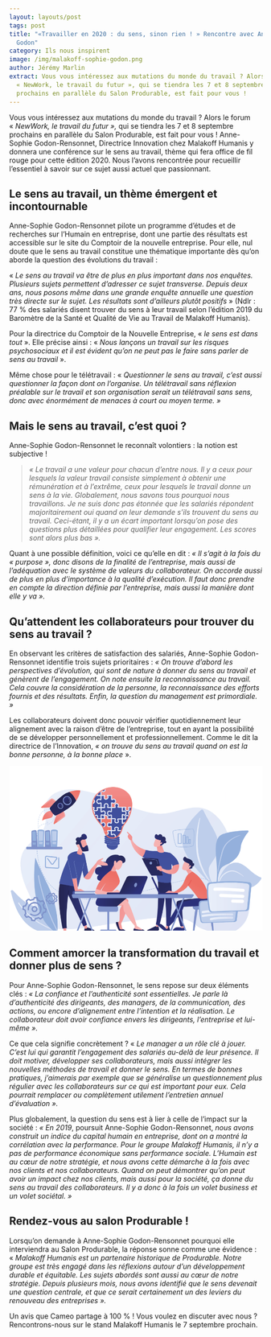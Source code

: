 ```yaml
---
layout: layouts/post
tags: post
title: "«Travailler en 2020 : du sens, sinon rien ! » Rencontre avec Anne-Sophie
  Godon"
category: Ils nous inspirent
image: /img/malakoff-sophie-godon.png
author: Jérémy Marlin
extract: Vous vous intéressez aux mutations du monde du travail ? Alors le forum
  « NewWork, le travail du futur », qui se tiendra les 7 et 8 septembre
  prochains en parallèle du Salon Produrable, est fait pour vous !
---
```

Vous vous intéressez aux mutations du monde du travail ? Alors le forum « *NewWork, le travail du futur »,* qui se tiendra les 7 et 8 septembre prochains en parallèle du Salon Produrable, est fait pour vous ! Anne-Sophie Godon-Rensonnet, Directrice Innovation chez Malakoff Humanis y donnera une conférence sur le sens au travail, thème qui fera office de fil rouge pour cette édition 2020. Nous l’avons rencontrée pour recueillir l’essentiel à savoir sur ce sujet aussi actuel que passionnant.

## Le sens au travail, un thème émergent et incontournable

Anne-Sophie Godon-Rensonnet pilote un programme d’études et de recherches sur l’Humain en entreprise, dont une partie des résultats est accessible sur le site du Comptoir de la nouvelle entreprise. Pour elle, nul doute que le sens au travail constitue une thématique importante dès qu’on aborde la question des évolutions du travail :

« *Le sens au travail va être de plus en plus important dans nos enquêtes. Plusieurs sujets permettent d’adresser ce sujet transverse. Depuis deux ans, nous posons même dans une grande enquête annuelle une question très directe sur le sujet. Les résultats sont d’ailleurs plutôt positifs* » (Ndlr : 77 % des salariés disent trouver du sens à leur travail selon l’édition 2019 du Baromètre de la Santé et Qualité de Vie au Travail de Malakoff Humanis).

Pour la directrice du Comptoir de la Nouvelle Entreprise, « *le sens est dans tout* ». Elle précise ainsi : « *Nous lançons un travail sur les risques psychosociaux et il est évident qu’on ne peut pas le faire sans parler de sens au travail* ».

Même chose pour le télétravail : « *Questionner le sens au travail, c’est aussi questionner la façon dont on l’organise. Un télétravail sans réflexion préalable sur le travail et son organisation serait un télétravail sans sens, donc avec énormément de menaces à court ou moyen terme. »*

## Mais le sens au travail, c’est quoi ?

Anne-Sophie Godon-Rensonnet le reconnaît volontiers : la notion est subjective !

> *« Le travail a une valeur pour chacun d’entre nous. Il y a ceux pour lesquels la valeur travail consiste simplement à obtenir une rémunération et à l’extrême, ceux pour lesquels le travail donne un sens à la vie. Globalement, nous savons tous pourquoi nous travaillons. Je ne suis donc pas étonnée que les salariés répondent majoritairement oui quand on leur demande s’ils trouvent du sens au travail. Ceci-étant, il y a un écart important lorsqu’on pose des questions plus détaillées pour qualifier leur engagement. Les scores sont alors plus bas ».*

Quant à une possible définition, voici ce qu’elle en dit : *« Il s’agit à la fois du « purpose », donc disons de la finalité de l’entreprise, mais aussi de l’adéquation avec le système de valeurs du collaborateur. On accorde aussi de plus en plus d’importance à la qualité d’exécution. Il faut donc prendre en compte la direction définie par l’entreprise, mais aussi la manière dont elle y va ».*

## Qu’attendent les collaborateurs pour trouver du sens au travail ?

En observant les critères de satisfaction des salariés, Anne-Sophie Godon-Rensonnet identifie trois sujets prioritaires : *« On trouve d’abord les perspectives d’évolution, qui sont de nature à donner du sens au travail et génèrent de l’engagement. On note ensuite la reconnaissance au travail. Cela couvre la considération de la personne, la reconnaissance des efforts fournis et des résultats. Enfin, la question du management est primordiale. »*

Les collaborateurs doivent donc pouvoir vérifier quotidiennement leur alignement avec la raison d’être de l’entreprise, tout en ayant la possibilité de se développer personnellement et professionnellement. Comme le dit la directrice de l’Innovation, *« on trouve du sens au travail quand on est la bonne personne, à la bonne place* ».

![Management bienveillant](/img/csm_cycle_management_bienveillantv2_685dc9a97f.png "Source : [Cycle Management Bienveillant](https://www.ccifs.ch/evenements/a-venir/e/event/cycle-management-bienveillant-1-la-transformation-par-le-dirigeant.html)")

## Comment amorcer la transformation du travail et donner plus de sens ?

Pour Anne-Sophie Godon-Rensonnet, le sens repose sur deux éléments clés : *« La confiance et l’authenticité sont essentielles. Je parle là d’authenticité des dirigeants, des managers, de la communication, des actions, ou encore d’alignement entre l’intention et la réalisation. Le collaborateur doit avoir confiance envers les dirigeants, l’entreprise et lui-même ».*

Ce que cela signifie concrètement ? « *Le manager a un rôle clé à jouer. C’est lui qui garantit l’engagement des salariés au-delà de leur présence. Il doit motiver, développer ses collaborateurs, mais aussi intégrer les nouvelles méthodes de travail et donner le sens. En termes de bonnes pratiques, j’aimerais par exemple que se généralise un questionnement plus régulier avec les collaborateurs sur ce qui est important pour eux. Cela pourrait remplacer ou complètement utilement l’entretien annuel d’évaluation ».*

Plus globalement, la question du sens est à lier à celle de l’impact sur la société : *« En 2019*, poursuit Anne-Sophie Godon-Rensonnet, *nous avons construit un indice du capital humain en entreprise, dont on a montré la corrélation avec la performance. Pour le groupe Malakoff Humanis, il n’y a pas de performance économique sans performance sociale. L’Humain est au cœur de notre stratégie, et nous avons cette démarche à la fois avec nos clients et nos collaborateurs. Quand on peut démontrer qu’on peut avoir un impact chez nos clients, mais aussi pour la société, ça donne du sens au travail des collaborateurs. Il y a donc à la fois un volet business et un volet sociétal. »*

## Rendez-vous au salon Produrable !

Lorsqu’on demande à Anne-Sophie Godon-Rensonnet pourquoi elle interviendra au Salon Produrable, la réponse sonne comme une évidence : « *Malakoff Humanis est un partenaire historique de Produrable. Notre groupe est très engagé dans les réflexions autour d’un développement durable et équitable. Les sujets abordés sont aussi au cœur de notre stratégie. Depuis plusieurs mois, nous avons identifié que le sens devenait une question centrale, et que ce serait certainement un des leviers du renouveau des entreprises ».*

Un avis que Cameo partage à 100 % ! Vous voulez en discuter avec nous ? Rencontrons-nous sur le stand Malakoff Humanis le 7 septembre prochain.